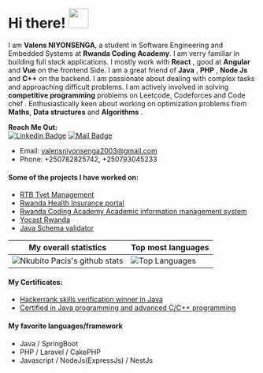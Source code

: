 # Hi there! <img src="https://raw.githubusercontent.com/MartinHeinz/MartinHeinz/master/wave.gif" width="40px">

I am **Valens NIYONSENGA**, a student in Software Engineering and Embedded Systems at **Rwanda Coding Academy**. I am verry familiar in building full stack applications. I mostly work with **React** , good at  **Angular** and **Vue** on the frontend Side. I am a great friend of **Java** , **PHP** , **Node Js** and **C++** on the backend. I am passionate about dealing with complex tasks and approaching difficult problems. I am actively involved in solving **competitive programming** problems on Leetcode,  Codeforces and Code chef . Enthusiastically keen about  working on optimization problems from **Maths**, **Data structures** and **Algorithms** .

**Reach Me Out:<br>**
[![Linkedin Badge](https://img.shields.io/badge/-valens200-0e76a8?style=flat&labelColor=0e76a8&logo=linkedin&logoColor=white)](https://www.linkedin.com/in/valens-niyonsenga-947440228/)  [![Mail Badge](https://img.shields.io/badge/-valens200-c0392b?style=flat&labelColor=c0392b&logo=gmail&logoColor=white)](mailto:valensniyonsenga2003@gmail.com)

- Email: [valensniyonsenga2003@gmail.com](mailto:valensniyonsenga2003@gmail.com)<br>
- Phone: +250782825742, +250793045233

#### Some of the projects I have worked on:
- [RTB Tvet Management](https://tvetmanagement.rtb.gov.rw/)<br>
- [Rwanda Health Insurance portal](https://rhip.moh.gov.rw/auth/login)<br>
- [Rwanda Coding Academy Academic information management system](http://cybersecuritymeetup.rw/)<br>
- [Yocast Rwanda](http://yocast.rw/)<br>
- [Java Schema validator](https://github.com/valens200/validify)<br>

|My overall statistics|Top most languages |
|------------------|------------------|
|![Nkubito Pacis's github stats](https://github-readme-stats.vercel.app/api?username=valens200&show_icons=true&hide_border=true&count_private=true&theme=tokyonight)|![Top Languages](https://github-readme-stats.vercel.app/api/top-langs/?username=valens200&langs_count=5&hide_border=true&theme=tokyonight&layout=compact)|

#### My Certificates:
- [Hackerrank skills verification winner  in Java ](https://www.hackerrank.com/certificates/b295914ce997?utm_medium=email&utm_source=mail_template_1393&utm_campaign=hrc_skills_certificate)<br>
- [Certified in Java programming and advanced C/C++ programming](https://www.sololearn.com/certificates/CT-5TBVY3ZE)<br>

#### My favorite languages/framework
- Java / SpringBoot
- PHP / Laravel / CakePHP
- Javascript / NodeJs(ExpressJs) / NestJs


